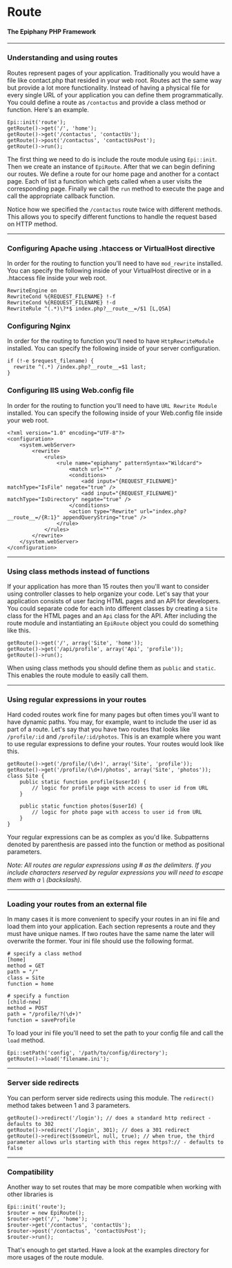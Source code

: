 Route
=======================
#### The Epiphany PHP Framework

----------------------------------------

### Understanding and using routes

Routes represent pages of your application. Traditionally you would have a file like contact.php that resided in your web root. Routes act the same way but provide a lot more functionality. Instead of having a physical file for every single URL of your application you can define them programmatically. You could define a route as `/contactus` and provide a class method or function. Here's an example.

    Epi::init('route');
    getRoute()->get('/', 'home');
    getRoute()->get('/contactus', 'contactUs');
    getRoute()->post('/contactus', 'contactUsPost');
    getRoute()->run();

The first thing we need to do is include the route module using `Epi::init`. Then we create an instance of `EpiRoute`. After that we can begin defining our routes. We define a route for our home page and another for a contact page. Each of list a function which gets called when a user visits the corresponding page. Finally we call the `run` method to execute the page and call the appropriate callback function.

Notice how we specified the `/contactus` route twice with different methods. This allows you to specify different functions to handle the request based on HTTP method.

----------------------------------------

### Configuring Apache using .htaccess or VirtualHost directive

In order for the routing to function you'll need to have `mod_rewrite` installed. You can specify the following inside of your VirtualHost directive or in a .htaccess file inside your web root.

    RewriteEngine on
    RewriteCond %{REQUEST_FILENAME} !-f
    RewriteCond %{REQUEST_FILENAME} !-d
    RewriteRule ^(.*)\?*$ index.php?__route__=/$1 [L,QSA]
	
### Configuring Nginx

In order for the routing to function you'll need to have `HttpRewriteModule` installed. You can specify the following inside of your server configuration.

	if (!-e $request_filename) {
	  rewrite ^(.*) /index.php?__route__=$1 last;
	}

### Configuring IIS using Web.config file

In order for the routing to function you'll need to have `URL Rewrite Module` installed. You can specify the following inside of your Web.config file inside your web root.

    <?xml version="1.0" encoding="UTF-8"?>
    <configuration>
        <system.webServer>
            <rewrite>
                <rules>
                    <rule name="epiphany" patternSyntax="Wildcard">
                        <match url="*" />
                        <conditions>
                            <add input="{REQUEST_FILENAME}" matchType="IsFile" negate="true" />
                            <add input="{REQUEST_FILENAME}" matchType="IsDirectory" negate="true" />
                        </conditions>
                        <action type="Rewrite" url="index.php?__route__=/{R:1}" appendQueryString="true" />
                    </rule>
                </rules>
            </rewrite>
        </system.webServer>
    </configuration>

----------------------------------------

### Using class methods instead of functions

If your application has more than 15 routes then you'll want to consider using controller classes to help organize your code. Let's say that your application consists of user facing HTML pages and an API for developers. You could separate code for each into different classes by creating a `Site` class for the HTML pages and an `Api` class for the API. After including the route module and instantiating an `EpiRoute` object you could do something like this.

    getRoute()->get('/', array('Site', 'home'));
    getRoute()->get('/api/profile', array('Api', 'profile'));
    getRoute()->run();

When using class methods you should define them as `public` and `static`. This enables the route module to easily call them.

----------------------------------------

### Using regular expressions in your routes

Hard coded routes work fine for many pages but often times you'll want to have dynamic paths. You may, for example, want to include the user id as part of a route. Let's say that you have two routes that looks like `/profile/:id` and `/profile/:id/photos`. This is an example where you want to use regular expressions to define your routes. Your routes would look like this.

    getRoute()->get('/profile/(\d+)', array('Site', 'profile'));
    getRoute()->get('/profile/(\d+)/photos', array('Site', 'photos'));
    class Site {
        public static function profile($userId) {
            // logic for profile page with access to user id from URL
        }

        public static function photos($userId) {
            // logic for photo page with access to user id from URL
        }
    }

Your regular expressions can be as complex as you'd like. Subpatterns denoted by parenthesis are passed into the function or method as positional parameters.

_Note: All routes are regular expressions using # as the delimiters. If you include characters reserved by regular expressions you will need to escape them with a \ (backslash)._

----------------------------------------

### Loading your routes from an external file

In many cases it is more convenient to specify your routes in an ini file and load them into your application. Each section represents a route and they must have unique names. If two routes have the same name the later will overwrite the former. Your ini file should use the following format.

    # specify a class method
    [home]
    method = GET
    path = "/"
    class = Site
    function = home
    
    # specify a function
    [child-new]
    method = POST
    path = "/profile/?(\d+)"
    function = saveProfile

To load your ini file you'll need to set the path to your config file and call the `load` method.

    Epi::setPath('config', '/path/to/config/directory');
    getRoute()->load('filename.ini');

----------------------------------------

### Server side redirects

You can perform server side redirects using this module. The `redirect()` method takes between 1 and 3 parameters.

    getRoute()->redirect('/login'); // does a standard http redirect - defaults to 302
    getRoute()->redirect('/login', 301); // does a 301 redirect
    getRoute()->redirect($someUrl, null, true); // when true, the third parameter allows urls starting with this regex https?:// - defaults to false
    
----------------------------------------

### Compatibility

Another way to set routes that may be more compatible when working with other libraries is

    Epi::init('route');
    $router = new EpiRoute();
    $router->get('/', 'home');
    $router->get('/contactus', 'contactUs');
    $router->post('/contactus', 'contactUsPost');
    $router->run();

That's enough to get started. Have a look at the examples directory for more usages of the route module.
